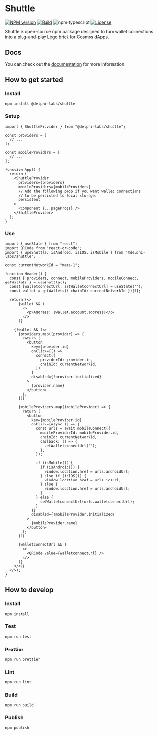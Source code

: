 # Shuttle

[![NPM version][npm-image]][npm-url]
[![Build][github-build]][github-build-url]
![npm-typescript]
[![License][github-license]][github-license-url]

Shuttle is open-source npm package designed to turn wallet connections into a plug-and-play Lego brick for Cosmos dApps.

## Docs

You can check out the [documentation](https://shuttle.delphilabs.io/) for more information.

## How to get started

### Install

```bash
npm install @delphi-labs/shuttle
```

### Setup

```tsx
import { ShuttleProvider } from "@delphi-labs/shuttle";

const providers = [
  // ...
];

const mobileProviders = [
  // ...
];

function App() {
  return (
    <ShuttleProvider
      providers={providers}
      mobileProviders={mobileProviders}
      // Add the following prop if you want wallet connections
      // to be persisted to local storage.
      persistent
    >
      <Component {...pageProps} />
    </ShuttleProvider>
  );
}
```

### Use

```tsx
import { useState } from "react";
import QRCode from "react-qr-code";
import { useShuttle, isAndroid, isIOS, isMobile } from "@delphi-labs/shuttle";

const currentNetworkId = "mars-1";

function Header() {
  const { providers, connect, mobileProviders, mobileConnect, getWallets } = useShuttle();
  const [walletconnectUrl, setWalletconnectUrl] = useState("");
  const wallet = getWallets({ chainId: currentNetworkId })[0];

  return (<>
      {wallet && (
        <>
          <p>Address: {wallet.account.address}</p>
        </>
      )}

    {!wallet && (<>
      {providers.map((provider) => {
        return (
          <button
            key={provider.id}
            onClick={() =>
              connect({
                providerId: provider.id,
                chainId: currentNetworkId,
              })
            }
            disabled={!provider.initialized}
          >
            {provider.name}
          </button>
        );
      })}

      {mobileProviders.map((mobileProvider) => {
        return (
          <button
            key={mobileProvider.id}
            onClick={async () => {
              const urls = await mobileConnect({
                mobileProviderId: mobileProvider.id,
                chainId: currentNetworkId,
                callback: () => {
                  setWalletconnectUrl("");
                },
              });

              if (isMobile()) {
                if (isAndroid()) {
                  window.location.href = urls.androidUrl;
                } else if (isIOS()) {
                  window.location.href = urls.iosUrl;
                } else {
                  window.location.href = urls.androidUrl;
                }
              } else {
                setWalletconnectUrl(urls.walletconnectUrl);
              }
            }}
            disabled={!mobileProvider.initialized}
          >
            {mobileProvider.name}
          </button>
        );
      })}

      {walletconnectUrl && (
        <>
          <QRCode value={walletconnectUrl} />
        </>
      )}
    </>)}
  </>);
}
```

## How to develop

### Install

```bash
npm install
```

### Test

```bash
npm run test
```

### Prettier

```bash
npm run prettier
```

### Lint

```bash
npm run lint
```

### Build

```bash
npm run build
```

### Publish

```bash
npm publish
```

[npm-url]: https://www.npmjs.com/package/@delphi-labs/shuttle
[npm-image]: https://img.shields.io/npm/v/@delphi-labs/shuttle
[npm-typescript]: https://img.shields.io/npm/types/@delphi-labs/shuttle
[github-license]: https://img.shields.io/github/license/delphi-labs/shuttle
[github-license-url]: https://github.com/delphi-labs/shuttle/blob/main/LICENSE
[github-build]: https://github.com/delphi-labs/shuttle/actions/workflows/publish.yml/badge.svg
[github-build-url]: https://github.com/delphi-labs/shuttle/actions/workflows/publish.yml
